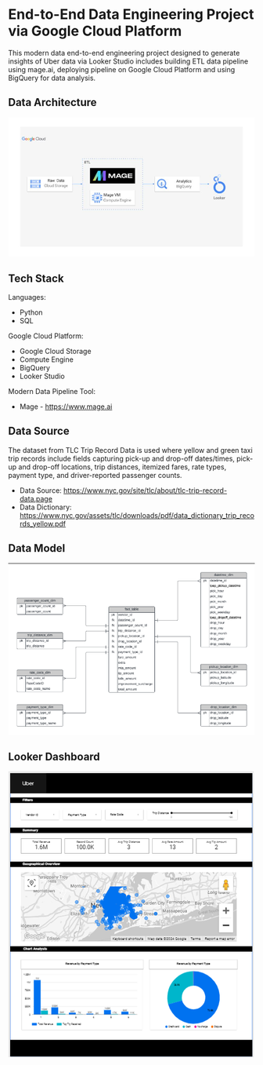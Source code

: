 # End-to-End Data Engineering Project via Google Cloud Platform

This modern data end-to-end engineering project designed to generate insights of Uber data via Looker Studio includes building ETL data pipeline using mage.ai, deploying pipeline on Google Cloud Platform and using BigQuery for data analysis.

## Data Architecture

![picture alt]( https://github.com/vthoondee/gcp-data-engineering-uber/blob/main/data_architecture/data_architecture.png )

## Tech Stack

Languages:
 - Python
 - SQL

Google Cloud Platform:
- Google Cloud Storage
- Compute Engine
- BigQuery
- Looker Studio

Modern Data Pipeline Tool:
- Mage - https://www.mage.ai

## Data Source

The dataset from TLC Trip Record Data is used where yellow and green taxi trip records include fields capturing pick-up and drop-off dates/times, pick-up and drop-off locations, trip distances, itemized fares, rate types, payment type, and driver-reported passenger counts.

- Data Source: https://www.nyc.gov/site/tlc/about/tlc-trip-record-data.page
- Data Dictionary: https://www.nyc.gov/assets/tlc/downloads/pdf/data_dictionary_trip_records_yellow.pdf

## Data Model

![picture alt](https://github.com/vthoondee/gcp-data-engineering-uber/blob/main/data_model/uber_data_model.png)


## Looker Dashboard

![picture alt](https://github.com/vthoondee/gcp-data-engineering-uber/blob/main/looker_dashboard/Uber_dashboard.png)

